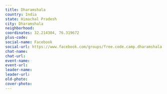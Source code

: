 ```yaml
---
title: Dharamshala
country: India
state: Himachal Pradesh
city: Dharamshala
neighborhood: 
coordinates: 32.214304, 76.319672
plus-code:
social-name: Facebook
social-url: https://www.facebook.com/groups/free.code.camp.dharamshala
chat-name:
chat-url:
event-name:
event-url:
leader-name:
leader-url:
old-photo: 
cover-photo:
---
```

